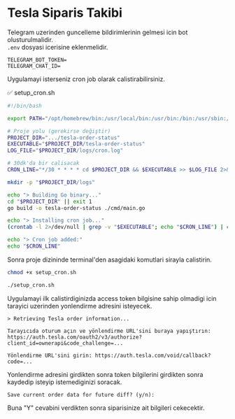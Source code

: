 # Tesla Siparis Takibi

Telegram uzerinden guncelleme bildirimlerinin gelmesi icin bot olusturulmalidir.<br>
`.env` dosyasi icerisine eklenmelidir.
```
TELEGRAM_BOT_TOKEN=
TELEGRAM_CHAT_ID=
```

Uygulamayi isterseniz cron job olarak calistirabilirsiniz.

✅ setup_cron.sh
```bash
#!/bin/bash

export PATH="/opt/homebrew/bin:/usr/local/bin:/usr/bin:/bin:/usr/sbin:/sbin"

# Proje yolu (gerekirse değiştir)
PROJECT_DIR=".../tesla-order-status"
EXECUTABLE="$PROJECT_DIR/tesla-order-status"
LOG_FILE="$PROJECT_DIR/logs/cron.log"

# 30dk'da bir calisacak
CRON_LINE="*/30 * * * * cd $PROJECT_DIR && $EXECUTABLE >> $LOG_FILE 2>&1"

mkdir -p "$PROJECT_DIR/logs"

echo "> Building Go binary..."
cd "$PROJECT_DIR" || exit 1
go build -o tesla-order-status ./cmd/main.go

echo "> Installing cron job..."
(crontab -l 2>/dev/null | grep -v "$EXECUTABLE"; echo "$CRON_LINE") | crontab -

echo "> Cron job added:"
echo "$CRON_LINE"
```

Sonra proje dizininde terminal'den asagidaki komutlari sirayla calistirin.
```bash
chmod +x setup_cron.sh

./setup_cron.sh
```

Uygulamayi ilk calistirdiginizda access token bilgisine sahip olmadigi icin tarayici uzerinden yonlendirme adresini isteyecek.
```console
> Retrieving Tesla order information...

Tarayıcıda oturum açın ve yönlendirme URL'sini buraya yapıştırın:
https://auth.tesla.com/oauth2/v3/authorize?client_id=ownerapi&code_challenge=...

Yönlendirme URL'sini girin: https://auth.tesla.com/void/callback?code=...
```

Yonlendirme adresini girdikten sonra token bilgilerini girdikten sonra kaydedip isteyip istemediginizi soracak.
```console
Save current order data for future diff? (y/n): 
```

Buna "Y" cevabini verdikten sonra siparisinize ait bilgileri cekecektir.

